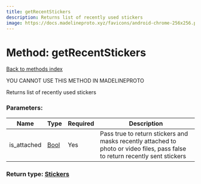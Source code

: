```yaml
---
title: getRecentStickers
description: Returns list of recently used stickers
image: https://docs.madelineproto.xyz/favicons/android-chrome-256x256.png
---
```

# Method: getRecentStickers  
[Back to methods index](index.md)


YOU CANNOT USE THIS METHOD IN MADELINEPROTO


Returns list of recently used stickers

### Parameters:

| Name     |    Type       | Required | Description |
|----------|---------------|----------|-------------|
|is\_attached|[Bool](../types/Bool.md) | Yes|Pass true to return stickers and masks recently attached to photo or video files, pass false to return recently sent stickers|


### Return type: [Stickers](../types/Stickers.md)

